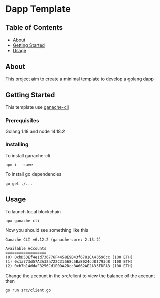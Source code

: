# Dapp Template

## Table of Contents

- [About](#about)
- [Getting Started](#getting_started)
- [Usage](#usage)

## About <a name = "about"></a>

This project aim to create a minimal template to develop a golang dapp

## Getting Started <a name = "getting_started"></a>

This template use [ganache-cli](https://github.com/trufflesuite/ganache#readme)

### Prerequisites

Golang 1.18 and node 14.18.2

### Installing

To install ganache-cli

```
npm i --save
```

To install go dependencies

```
go get ./...
```

## Usage <a name = "usage"></a>

To launch local blockchain

```
npx ganache-cli
```

Now you should see something like this

```
Ganache CLI v6.12.2 (ganache-core: 2.13.2)

Available Accounts
==================
(0) 0xbD53Ef4e1d736776F4458E9B43f6781CA43596cc (100 ETH)
(1) 0x1a773d57A3A32a722C31568c5BaB024cd8f793d8 (100 ETH)
(2) 0xb7b14ddaF8256Cd1E0DA2Dcc8A662AE2A35FDFA3 (100 ETH)
```

Change the account in the src/client to view the balance of the
account then

```
go run src/client.go
```
